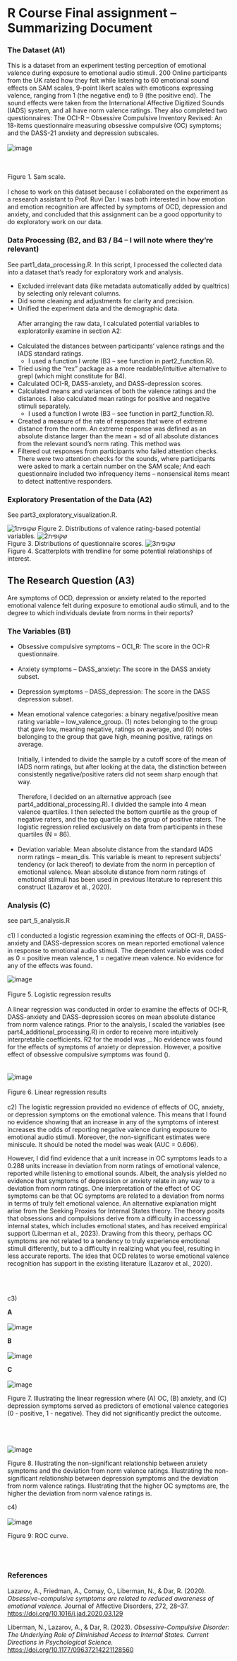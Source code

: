 # R Course Final assignment – Summarizing Document 

### The Dataset (A1)
This is a dataset from an experiment testing perception of emotional valence during exposure to emotional audio stimuli. 200 Online participants from the UK rated how they felt while listening to 60 emotional sound effects on SAM scales, 9-point likert scales with emoticons expressing valence, ranging from 1 (the negative end) to 9 (the positive end). The sound effects were taken from the International Affective Digitized Sounds (IADS) system, and all have norm valence ratings. They also completed two questionnaires: The OCI-R – Obsessive Compulsive Inventory Revised: An 18-items questionnaire measuring obsessive compulsive (OC) symptoms; and the DASS-21 anxiety and depression subscales. <br/><br/>
![image](https://github.com/user-attachments/assets/a07c6977-4dcd-42ed-92d8-c835953d5e9a)

<br/><br/>Figure 1. Sam scale. <br/><br/>
I chose to work on this dataset because I collaborated on the experiment as a research assistant to Prof. Ruvi Dar. I was both interested in how emotion and emotion recognition are affected by symptoms of OCD, depression and anxiety, and concluded that this assignment can be a good opportunity to do exploratory work on our data. 

### Data Processing (B2, and B3 / B4 – I will note where they’re relevant)
See part1_data_processing.R.
In this script, I processed the collected data into a dataset that’s ready for exploratory work and analysis.  
- Excluded irrelevant data (like metadata automatically added by qualtrics) by selecting only relevant columns.
- Did some cleaning and adjustments for clarity and precision.
- Unified the experiment data and the demographic data. <br/><br/>
After arranging the raw data, I calculated potential variables to exploratorily examine in section A2: <br/><br/> 
- Calculated the distances between participants’ valence ratings and the IADS standard ratings.
  - I used a function I wrote (B3 – see function in part2_function.R).
- Tried using the “rex” package as a more readable/intuitive alternative to grepl (which might constitute for B4).  
- Calculated OCI-R, DASS-anxiety, and DASS-depression scores.
- Calculated means and variances of both the valence ratings and the distances. I also calculated mean ratings for positive and negative stimuli separately.
  - I used a function I wrote (B3 – see function in part2_function.R).
- Created a measure of the rate of responses that were of extreme distance from the norm. An extreme response was defined as an absolute distance larger than the mean + sd of all absolute distances from the relevant sound’s norm rating. This method was 
- Filtered out responses from participants who failed attention checks. There were two attention checks for the sounds, where participants were asked to mark a certain number on the SAM scale; And each questionnaire included two infrequency items – nonsensical items meant to detect inattentive responders.

### Exploratory Presentation of the Data (A2)
See part3_exploratory_visualization.R.


![שקופית1](https://github.com/user-attachments/assets/a8996893-dc58-4b00-a7e9-feb3bd467ae0)
Figure 2. Distributions of valence rating-based potential variables.
![שקופית2](https://github.com/user-attachments/assets/16924fbc-80f5-48ee-841b-f148dcb55279)
<br/>Figure 3. Distributions of questionnaire scores. 
![שקופית3](https://github.com/user-attachments/assets/3b0a149d-c8c1-4d78-b50b-1d8c14f9ec99)
<br/> Figure 4. Scatterplots with trendline for some potential relationships of interest.


## The Research Question (A3)
Are symptoms of OCD, depression or anxiety related to the reported emotional valence felt during exposure to emotional audio stimuli, and to the degree to which individuals deviate from norms in their reports? 

### The Variables (B1)

- Obsessive compulsive symptoms – OCI_R: The score in the OCI-R questionnaire. <br/><br/>
- Anxiety symptoms – DASS_anxiety: The score in the DASS anxiety subset. <br/><br/>
- Depression symptoms – DASS_depression: The score in the DASS depression subset. <br/><br/>
- Mean emotional valence categories: a binary negative/positive mean rating variable – low_valence_group. (1) notes belonging to the group that gave low, meaning negative, ratings on average, and (0) notes belonging to the group that gave high, meaning positive, ratings on average. 
<br/><br/> Initially, I intended to divide the sample by a cutoff score of the mean of IADS norm ratings, but after looking at the data, the distinction between consistently negative/positive raters did not seem sharp enough that way. 
<br/><br/>
Therefore, I decided on an alternative approach (see part4_additional_processing.R). I divided the sample into 4 mean valence quartiles. I then selected the bottom quartile as the group of negative raters, and the top quartile as the group of positive raters. The logistic regression relied exclusively on data from participants in these quartiles (N = 86).  <br/><br/>
- Deviation variable: Mean absolute distance from the standard IADS norm ratings –  mean_dis. This variable is meant to represent subjects’ tendency (or lack thereof) to deviate from the norm in perception of emotional valence. Mean absolute distance from norm ratings of emotional stimuli has been used in previous literature to represent this construct (Lazarov et al., 2020). 



### Analysis (C)
see part_5_analysis.R <br/><br/>
c1) 
I conducted a logistic regression examining the effects of OCI-R, DASS-anxiety and DASS-depression scores on mean reported emotional valence in response to emotional audio stimuli. The dependent variable was coded as 0 = positive mean valence, 1 = negative mean valence. No evidence for any of the effects was found. 

 ![image](https://github.com/user-attachments/assets/09466860-2235-4890-9267-e9375e68833d)
 <br/><br/> Figure 5. Logistic regression results <br/><br/>
A linear regression was conducted in order to examine the effects of OCI-R, DASS-anxiety and DASS-depression scores on mean absolute distance from norm valence ratings. Prior to the analysis, I scaled the variables (see part4_additional_processing.R) in order to receive more intuitively interpretable coefficients. R2 for the model was _. No evidence was found for the effects of symptoms of anxiety or depression. However, a positive effect of obsessive compulsive symptoms was found ().  
<br/><br/>
![image](https://github.com/user-attachments/assets/86baafd9-8093-4ccb-944a-8a6f6c9fcf78)
 <br/><br/> Figure 6. Linear regression results <br/><br/>
c2) 
The logistic regression provided no evidence of effects of OC, anxiety, or depression symptoms on the emotional valence. This means that I found no evidence showing that an increase in any of the symptoms of interest increases the odds of reporting negative valence during exposure to emotional audio stimuli. Moreover, the non-significant estimates were miniscule. It should be noted the model was weak (AUC = 0.606). 

However, I did find evidence that a unit increase in OC symptoms leads to a 0.288 units increase in deviation from norm ratings of emotional valence, reported while listening to emotional sounds. Albeit, the analysis yielded no evidence that symptoms of depression or anxiety relate in any way to a deviation from norm ratings. One interpretation of the effect of OC symptoms can be that OC symptoms are related to a deviation from norms in terms of truly felt emotional valence. An alternative explanation might arise from the Seeking Proxies for Internal States theory. The theory posits that obsessions and compulsions derive from a difficulty in accessing internal states, which includes emotional states, and has received empirical support (Liberman et al., 2023). Drawing from this theory, perhaps OC symptoms are not related to a tendency to truly experience emotional stimuli differently, but to a difficulty in realizing what you feel, resulting in less accurate reports. The idea that OCD relates to worse emotional valence recognition has support in the existing literature (Lazarov et al., 2020).  


<br/><br/>


 
c3) 



**A** <br/><br/>  ![image](https://github.com/user-attachments/assets/8d69ebcc-89dc-4799-8b75-19ddd6f9a6f9)


**B** <br/><br/> ![image](https://github.com/user-attachments/assets/aa8fcf53-d98d-45c0-b317-ee5a57d61c34)


**C** <br/><br/> ![image](https://github.com/user-attachments/assets/411ec107-5c15-464e-b586-106b95cae45a)


Figure 7. Illustrating the linear regression where (A) OC, (B) anxiety, and (C) depression symptoms served as predictors of emotional valence categories (0 - positive, 1 - negative). They did not significantly predict the outcome. 
<br/><br/>

<br/><br/> 
![image](https://github.com/user-attachments/assets/4fcc97b0-c2d8-4360-bd5c-64e8b44ff883)


Figure 8.  Illustrating the non-significant relationship between anxiety symptoms and the deviation from norm valence ratings. Illustrating the non-significant relationship between depression symptoms and  the deviation from norm valence ratings. Illustrating that the higher OC symptoms are, the higher the deviation from norm valence ratings is.


c4) <br/><br/>
![image](https://github.com/user-attachments/assets/abd9abf5-1595-4db3-bc69-164a93efbc7d)

Figure 9: ROC curve. 

<br/><br/>
### References 

Lazarov, A., Friedman, A., Comay, O., Liberman, N., & Dar, R. (2020). *Obsessive-compulsive symptoms are related to reduced awareness of emotional valence.* Journal of Affective Disorders, 272, 28–37. https://doi.org/10.1016/j.jad.2020.03.129

Liberman, N., Lazarov, A., & Dar, R. (2023). *Obsessive-Compulsive Disorder: The Underlying Role of Diminished Access to Internal States. Current Directions in Psychological Science.* https://doi.org/10.1177/09637214221128560

